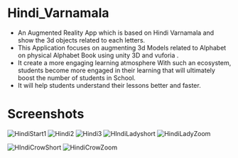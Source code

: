 # Hindi_Varnamala
- An Augmented Reality App which is based on Hindi Varnamala and show the 3d objects related to each letters.
- This Application focuses on augmenting  3d Models related to Alphabet on physical Alphabet Book using unity 3D and vuforia .
- It create a more engaging learning atmosphere With such an ecosystem, students become more engaged in their learning that will ultimately boost the number of students in School.
- It will help students understand their lessons better and faster.


# Screenshots
![HindiStart1](https://user-images.githubusercontent.com/98106477/177988653-b9a174ac-5bbc-42b4-ba00-9bf2cc51ac99.jpg)
![Hindi2](https://user-images.githubusercontent.com/98106477/177988675-c372d060-4454-42cb-95e8-cad2e7eaf26f.jpg)
![Hindi3](https://user-images.githubusercontent.com/98106477/177989569-b364a307-22f4-4536-aba7-b0964c6dfd6d.jpg)
![HIndiLadyshort](https://user-images.githubusercontent.com/98106477/177988587-59707c7a-7f6a-4757-a591-165cc1eef944.jpg)
![HindiLadyZoom](https://user-images.githubusercontent.com/98106477/177988627-7b246528-97a3-4fb5-bc68-922d87faf873.jpg)


![HIndiCrowShort](https://user-images.githubusercontent.com/98106477/177989549-4a8f54a0-b8cc-4c11-87bc-963c9bd226f0.jpg)
![HindiCrowZoom](https://user-images.githubusercontent.com/98106477/177989560-f8192947-0a56-41c4-be1a-c599e889cec3.jpg)

